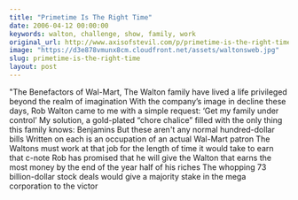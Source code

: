 ```yaml
---
title: "Primetime Is The Right Time"
date: 2006-04-12 00:00:00
keywords: walton, challenge, show, family, work
original_url: http://www.axisofstevil.com/p/primetime-is-the-right-time
image: "https://d3e878vmunx8cm.cloudfront.net/assets/waltonsweb.jpg"
slug: primetime-is-the-right-time
layout: post
---
```


&quot;The Benefactors of Wal-Mart, The Walton family have lived a life privileged beyond the realm of imagination  With the company’s image in decline these days, Rob Walton came to me with a simple request: ‘Get my family under control’ My solution, a gold-plated “chore chalice” filled with the only thing this family knows: Benjamins But these aren&#039;t any normal hundred-dollar bills Written on each is an occupation of an actual Wal-Mart patron The Waltons must work at that job for the length of time it would take to earn that c-note Rob has promised that he will give the Walton that earns the most money by the end of the year half of his riches The whopping 73 billion-dollar stock deals would give a majority stake in the mega corporation to the victor


